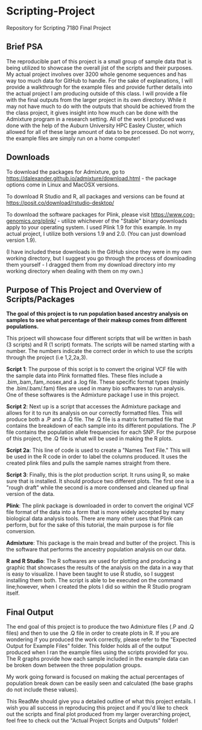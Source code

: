 # Scripting-Project
Repository for Scripting 7180 Final Project

## Brief PSA
The reproducible part of this project is a small group of sample data that is being utilized to showcase the overall jist of the scripts and their purposes. My actual project involves over 3200 whole genome sequences and has way too much data for GitHub to handle. For the sake of explanations, I will provide a walkthrough for the example files and provide further details into the actual project I am producing outside of this class. I will provide a file with the final outputs from the larger project in its own directory. While it may not have much to do with the outputs that should be achieved from the the class project, it gives insight into how much can be done with the Admixture program in a research setting. All of the work I produced was done with the help of the Auburn University HPC Easley Cluster, which allowed for all of these large amount of data to be processed. Do not worry, the example files are simply run on a home computer!


## Downloads
To download the packages for Admixture, go to https://dalexander.github.io/admixture/download.html - the package options come in Linux and MacOSX versions.

To download R Studio and R, all packages and versions can be found at https://posit.co/download/rstudio-desktop/

To download the software packages for Plink, please visit https://www.cog-genomics.org/plink/ - utilize whichever of the "Stable" binary downloads apply to your operating system. I used Plink 1.9 for this example. In my actual project, I utilize both versions 1.9 and 2.0. (You can just download version 1.9).

(I have included these downloads in the GitHub since they were in my own working directory, but I suggest you go through the process of downloading them yourself - I dragged them from my download directory into my working directory when dealing with them on my own.) 

## Purpose of This Project and Overview of Scripts/Packages
**The goal of this project is to run population based ancestry analysis on samples to see what percentage of their makeup comes from different populations.** 

This prjoect will showcase four different scripts that will be written in bash (3 scripts) and R (1 script) formats. The scripts will be named starting with a number. The numbers indicate the correct order in which to use the scripts through the project (i.e 1,2,2a,3). 

**Script 1**: The purpose of this script is to convert the original VCF file with the sample data into Plink formatted files. These files include a .bim,.bam,.fam,.nosex,and a .log file. These specific format types (mainly the .bim/.bam/.fam) files are used in many bio softwares to run analysis. One of these softwares is the Admixture package I use in this project.

**Script 2**: Next up is a script that accesses the Admixture package and allows for it to run its analysis on our correctly formatted files. This will produce both a .P and a .Q file. The .Q file is a matrix formatted file that contains the breakdown of each sample into its different populations. The .P file contains the population allele frequencies for each SNP. For the purpose of this project, the .Q file is what will be used in making the R plots.

**Script 2a**: This line of code is used to create a "Names Text File." This will be used in the R code in order to label the columns produced. It uses the created plink files and pulls the sample names straight from there. 

**Script 3**: Finally, this is the plot production script. It runs using R, so make sure that is installed. It should produce two different plots. The first one is a "rough draft" while the second is a more condensed and cleaned up final version of the data. 

**Plink**: The plink package is downloaded in order to convert the original VCF file format of the data into a form that is more widely accepted by many biological data analysis tools. There are many other uses that Plink can perform, but for the sake of this tutorial, the main purpose is for file conversion.

**Admixture**: This package is the main bread and butter of the project. This is the software that performs the ancestry population analysis on our data. 

**R and R Studio**: The R softwares are used for plotting and producing a graphic that showcases the results of the analysis on the data in a way that is easy to visualize. I have been taught to use R studio, so I suggest installing them both. The script is able to be executed on the command line;however, when I created the plots I did so within the R Studio program itself.

## Final Output

The end goal of this project is to produce the two Admixture files (.P and .Q files) and then to use the .Q file in order to create plots in R. If you are wondering if you produced the work correctly, please refer to the "Expected Output for Example Files" folder. This folder holds all of the output produced when I ran the example files using the scripts provided for you. The R graphs provide how each sample included in the example data can be broken down between the three population groups.

My work going forward is focused on making the actual percentages of population break down can be easily seen and calculated (the base graphs do not include these values).

This ReadMe should give you a detailed outline of what this project entails. I wish you all success in reproducing this project and if you'd like to check out the scripts and final plot produced from my larger overarching project, feel free to check out the "Actual Project Scripts and Outputs" folder! 
